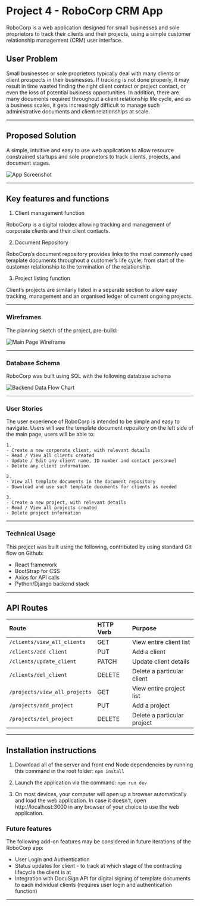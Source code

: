 # Project 4 - RoboCorp CRM App

RoboCorp is a web application designed for small businesses and sole proprietors to track their clients and their projects, using a simple customer relationship management (CRM) user interface. 

## User Problem

Small businesses or sole proprietors typically deal with many clients or client prospects in their businesses. If tracking is not done properly, it may result in time wasted finding the right client contact or project contact, or even the loss of potential business opportunities. In addition, there are many documents required throughout a client relationship life cycle, and as a business scales, it gets increasingly difficult to manage such administrative documents and client relationships at scale.

---

## Proposed Solution

A simple, intuitive and easy to use web application to allow resource constrained startups and sole proprietors to track clients, projects, and document stages.

![App Screenshot](https://i.imgur.com/5gS4kr8.png)

---

## Key features and functions

1. Client management function

RoboCorp is a digital rolodex allowing tracking and management of corporate clients and their client contacts. 

2. Document Repository

RoboCorp’s document repository provides links to the most commonly used template documents throughout a customer’s life cycle: from start of the customer relationship to the termination of the relationship.

3. Project listing function 

Client’s projects are similarly listed in a separate section to allow easy tracking, management and an organised ledger of current ongoing projects. 

---

### Wireframes

The planning sketch of the project, pre-build:

![Main Page Wireframe](https://i.imgur.com/14GgRXs.png)

---

### Database Schema

RoboCorp was built using SQL with the following database schema

![Backend Data Flow Chart](https://i.imgur.com/Vsend7L.png)

---

### User Stories

The user experience of RoboCorp is intended to be simple and easy to navigate. Users will see the template document repository on the left side of the main page, users will be able to:

```
1.
- Create a new corporate client, with relevant details
- Read / View all clients created
- Update / Edit any client name, ID number and contact personnel
- Delete any client information

2.
- View all template documents in the document repository
- Download and use such template documents for clients as needed

3.
- Create a new project, with relevant details
- Read / View all projects created
- Delete project information

```
---

### Technical Usage

This project was built using the following, contributed by using standard Git flow on Github:

- React framework 
- BootStrap for CSS
- Axios for API calls
- Python/Django backend stack

---


## API Routes
| Route  | HTTP Verb | Purpose |
| :--- | :--- | :--- |
| `/clients/view_all_clients` | GET  | View entire client list |
| `/clients/add client`  | PUT | Add a client |
| `/clients/update_client`  | PATCH | Update client details |
| `/clients/del_client`  | DELETE | Delete a particular client |
| `/projects/view_all_projects` | GET  | View entire project list |
| `/projects/add_project`  | PUT | Add a project |
| `/projects/del_project`  | DELETE | Delete a particular project |

---

## Installation instructions

1. Download all of the server and front end Node dependencies by running this command in the root folder:
    `npm install`
2. Launch the application via the command:
    `npm run dev`

3. On most devices, your computer will open up a browser automatically and load the web application. In case it doesn't, open http://localhost:3000 in any browser of your choice to use the web application.



### Future features

The following add-on features may be considered in future iterations of the RoboCorp app:

- User Login and Authentication
- Status updates for client - to track at which stage of the contracting lifecycle the client is at
- Integration with DocuSign API for digital signing of template documents to each individual clients (requires user login and authentication function)

---
